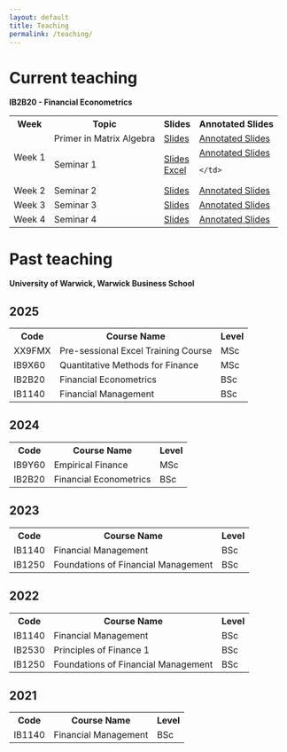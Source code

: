 ```yaml
---
layout: default
title: Teaching
permalink: /teaching/
---
```

# Current teaching

<!-- 
<h1>IB2B20 - Financial Econometrics</h1>

<table id="slides-table">
  <tr>
    <th>Week</th>
    <th>Slides</th>
    <th>Annotated Slides</th>
  </tr>
  <tr>
    <td>Week 1</td>
    <td><a href="URL_TO_SLIDES_WEEK1" target="_blank">Slides</a></td>
    <td><a href="URL_TO_ANNOTATED_SLIDES_WEEK1" target="_blank">Annotated Slides</a></td>
  </tr>
  <tr>
    <td>Week 2</td>
    <td><a href="URL_TO_SLIDES_WEEK2" target="_blank">Slides</a></td>
    <td><a href="URL_TO_ANNOTATED_SLIDES_WEEK2" target="_blank">Annotated Slides</a></td>
  </tr>
  <!-- Add rows for future weeks as needed 
</table> -->

**IB2B20 - Financial Econometrics**
<table id="slides-table">
  <tr>
    <th>Week</th>
    <th>Topic</th>
    <th>Slides</th>
    <th>Annotated Slides</th>
  </tr>
  
  <!-- Week 1 -->
  <tr>
    <td rowspan="2">Week 1</td>
    <td>Primer in Matrix Algebra</td>
    <td>
      <a href="{{ site.baseurl }}/assets/slides/matrixalgebra_GR.pdf" target="_blank" class="slide-link" onclick="trackDownload('Week 1 - Primer Slides')">Slides</a>
    </td>
    <td>
      <a href="{{ site.baseurl }}/assets/slides/matrixalgebra_GR_annotated.pdf" target="_blank" class="slide-link" onclick="trackDownload('Week 1 - Primer Annotated Slides')">Annotated Slides</a>
    </td>
  </tr>
  <tr>
    <td>Seminar 1</td>
    <td>
      <a href="{{ site.baseurl }}/assets/slides/week1_GR.pdf" target="_blank" class="slide-link" onclick="trackDownload('Week 1 - Seminar 1 PDF')">Slides</a><br>
      <a href="{{ site.baseurl }}/assets/slides/seminar1.xlsx" target="_blank" class="slide-link" onclick="trackDownload('Week 1 - Seminar 1 Excel')">Excel</a>
    </td>
    <td>
      <!-- Annotated slides not yet available -->
      <!-- Uncomment and update when available -->
      <a href="{{ site.baseurl }}/assets/slides/week1_GR_annotated.pdf" target="_blank" class="slide-link" onclick="trackDownload('Week 1 - Seminar 1 Annotated')">Annotated Slides</a>

    </td>
  </tr>
  
  <!-- Week 2 -->
  <tr>
    <td rowspan="1">Week 2</td>
   <td>Seminar 2</td> 
    <td>
      <a href="{{ site.baseurl }}/assets/slides/week2_GR.pdf" target="_blank" class="slide-link" onclick="trackDownload('Week 2 - Seminar 2 Slides')">Slides</a>
    </td>
    <td>
      <a href="{{ site.baseurl }}/assets/slides/week2_GR_annotated.pdf" target="_blank" class="slide-link" onclick="trackDownload('Week 2 - Seminar 2 Slides ann')">Annotated Slides</a>
    </td>
  </tr>

 <!-- Week 3 -->
  <tr>
    <td rowspan="1">Week 3</td>
    <td>Seminar 3</td> 
      <td>
            <a href="{{ site.baseurl }}/assets/slides/week3_GR.pdf" target="_blank" class="slide-link" onclick="trackDownload('Week 3 - Seminar 3 Slides')">Slides</a>
          </td>
          <td>
            <a href="{{ site.baseurl }}/assets/slides/week3_GR_annotated.pdf" target="_blank" class="slide-link" onclick="trackDownload('Week 3 - Seminar 3 Annotated Slides')">Annotated Slides</a>
          </td>
  </tr>

   <!-- Week 4-->
  <tr>
    <td rowspan="1">Week 4</td>
    <td>Seminar 4</td> 
      <td>
            <a href="{{ site.baseurl }}/assets/slides/week4_GR.pdf" target="_blank" class="slide-link" onclick="trackDownload('Week 4 - Seminar 4 Slides')">Slides</a>
      </td>
          <td>
            <a href="{{ site.baseurl }}/assets/slides/week4_GR_annotated.pdf" target="_blank" class="slide-link" onclick="trackDownload('Week 3 - Seminar 3 Annotated Slides')">Annotated Slides</a>
            <!-- Annotated Slides -->
          </td>
  </tr>

</table>

# Past teaching
**University of Warwick, Warwick Business School**
<h2>2025</h2>
<table id="teaching-table">
  <tr>
    <th>Code</th>
    <th>Course Name</th>
    <th>Level</th>
  </tr>
  <tr>
    <td>XX9FMX</td>
    <td class="course-name">Pre-sessional Excel Training Course</td>
    <td>MSc</td>
  </tr>
  <tr>
    <td>IB9X60</td>
    <td class="course-name">Quantitative Methods for Finance</td>
    <td>MSc</td>
  </tr>
  <tr>
    <td>IB2B20</td>
    <td class="course-name">Financial Econometrics</td>
    <td>BSc</td>
  </tr>
  <tr>
    <td>IB1140</td>
    <td class="course-name">Financial Management</td>
    <td>BSc</td>
  </tr>
</table>

<h2>2024</h2>
<table id="teaching-table">
  <tr>
    <th>Code</th>
    <th>Course Name</th>
    <th>Level</th>
  </tr>
  <tr>
    <td>IB9Y60</td>
    <td class="course-name">Empirical Finance</td>
    <td>MSc</td>
  </tr>
  <tr>
    <td>IB2B20</td>
    <td class="course-name">Financial Econometrics</td>
    <td>BSc</td>
  </tr>
</table>

<h2>2023</h2>
<table id="teaching-table">
  <tr>
    <th>Code</th>
    <th>Course Name</th>
    <th>Level</th>
  </tr>
  <tr>
    <td>IB1140</td>
    <td class="course-name">Financial Management</td>
    <td>BSc</td>
  </tr>
  <tr>
    <td>IB1250</td>
    <td class="course-name">Foundations of Financial Management</td>
    <td>BSc</td>
  </tr>
</table>

<h2>2022</h2>
<table id="teaching-table">
  <tr>
    <th>Code</th>
    <th>Course Name</th>
    <th>Level</th>
  </tr>
  <tr>
    <td>IB1140</td>
    <td class="course-name">Financial Management</td>
    <td>BSc</td>
  </tr>
  <tr>
    <td>IB2530</td>
    <td class="course-name">Principles of Finance 1</td>
    <td>BSc</td>
  </tr>
  <tr>
    <td>IB1250</td>
    <td class="course-name">Foundations of Financial Management</td>
    <td>BSc</td>
  </tr>
</table>

<h2>2021</h2>
<table id="teaching-table">
  <tr>
    <th>Code</th>
    <th>Course Name</th>
    <th>Level</th>
  </tr>
  <tr>
    <td>IB1140</td>
    <td class="course-name">Financial Management</td>
    <td>BSc</td>
  </tr>
</table>


<!-- # 2025

- **XX9FMX: Pre-sessional Excel Training Course** (MSc)
- **IB9X60: Quantitative Methods for Finance** (MSc)
- **IB2B20: Financial Econometrics** (BSc)  
- **IB1140: Financial Management** (BSc)

# 2024
- **IB9Y60: Empirical Finance** (MSc)
- **IB2B20: Financial Econometrics** (BSc)  

# 2023
- **IB1140: Financial Management** (BSc)
- **IB1250: Foundations of Financial Management** (BSc)

# 2022
- **IB1140: Financial Management** (BSc)
- **IB2530: Principles of Finance 1** (BSc)
- **IB1250: Foundations of Financial Management** (BSc)

# 2021
- **IB1140: Financial Management** (BSc) -->